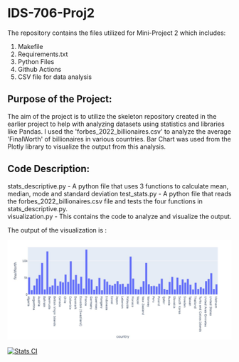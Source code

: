 # IDS-706-Proj2

The repository contains the files utilized for Mini-Project 2 which includes:
1. Makefile
2. Requirements.txt
3. Python Files
4. Github Actions
5. CSV file for data analysis

## Purpose of the Project: 
The aim of the project is to utilize the skeleton repository created in the earlier project to help with analyzing datasets using statistics and libraries like Pandas. I used the 'forbes_2022_billionaires.csv' to analyze the average 'FinalWorth' of billionaires in various countries. Bar Chart was used from the Plotly library to visualize the output from this analysis.

## Code Description: 
stats_descriptive.py - A python file that uses 3 functions to calculate mean, median, mode and standard deviation
test_stats.py - A python file that reads the forbes_2022_billionaires.csv file and tests the four functions in stats_descriptive.py.  
visualization.py - This contains the code to analyze and visualize the output. 

The output of the visualization is :


![Visualization using Bar Chart](https://github.com/nogibjj/IDS_706_ag758_proj2/blob/main/Visualization.png)




[![Stats CI](https://github.com/nogibjj/IDS_706_ag758_proj2/actions/workflows/cicd.yml/badge.svg)](https://github.com/nogibjj/IDS_706_ag758_proj2/actions/workflows/cicd.yml)
